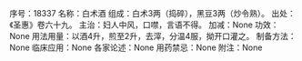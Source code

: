 序号：18337
名称：白术酒
组成：白术3两（捣碎），黑豆3两（炒令熟）。
出处：《圣惠》卷六十九。
主治：妇人中风，口噤，言语不得。
加减：None
功效：None
用法用量：以酒4升，煎至2升，去滓，分温4服，拗开口灌之。
制备方法：None
临床应用：None
各家论述：None
用药禁忌：None
附注：None
